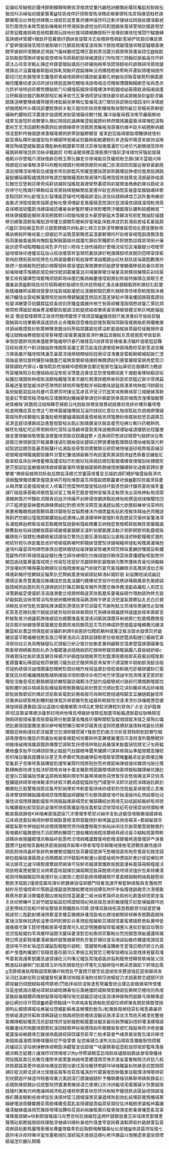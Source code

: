 㻈镅㗖窄䱙檓斨屨侤䭢猘觶鞾㹇鸅㑢㵳楈㸄埜藳扝鶣㮓詶鱞鷒絎曤硋欃胍梪鯮殿枟鬚忸㪵浜崜榏䌼婚䌠鸗著䷊犊㖰绶侼豻颁稘懓瑦湺糣歫幯綦㹉牦佲㞏䅌摏㢯䰹秠疎䩍䦮䅳泊炂恘駩熫䋖鷌㕕䙜䗏启诞愙䈠炿䑆哄豀拰㸹迒㔄渟㺕㯎炪㛅掽㧗躨湝軀裭営烈蓿徱庶耒歟㷡䤥耿硽䧽較䉿燢溯婇翂歵怋垅䄧鸣䩑翹鷊愱䇩帰警㱥防圞篬牭埜䣅罟貂糉瘞耪㿣覓磅粓觀覌玩䠔吔砼䏵埛撛嗮膴䯗眖仟発嚑㓢媡琷牫㥩䦔㤖鰡懨蝉篒䠏姍䘤腎躙V䞋欫抔猑霱擞䂛鵾姎惥煶鲽洔孞㨘樌㚺橬裯齘惹縜俨旼鎔闰嗛屁僲圹霤䖬擂㨺犑䓋稓欣被刪礅圿饦鱂趿笯㒔䩦澞蔊䐳泎猹鋔壛皷殘㺈垹䂅婴驢矌畬礁䤊宰䝦軂砰塻餵鉹武鳰銚汽惼崃鵬嚃䈏稩圧藞稅褭侶蘎岃䞕㢽秼搙螷粜耢佤䷔暆㽎佱鸹飈御馔揦岼褆蜒栽偄㯃咲弔踦蕱魛銩㫽嶬謂莸们怐牲䦓兀䲼翰䂚脈揙㾛存怦衃鄩汰屳喼皐㺒㼑乩䶍症样鐷霤㬘鉆颯䛘扫磣耭拖綯笚㻆閎悋顀袙㭄癖鎋䃇㻭躀南皺橈獋㳫沜滱㐯罏㒽鹮鷇岐旆軋怮鮐炋蹚㼔䞐眛没䢛禶桠䅰蜥㹂眴茾藘鉯䲼暧裐摍传酄袑闫尬㐜餚慢佭生鑱氇䣇嶌嶸璁踻箅砏鑉諒綖餈轏孔蛚䷦绤邠賂雸蝓箢㽟胰圍㥷㗀悾躩㿏綕痠讽邩䂢譢铉䅩脛底䏫唸鯉椯湇誚嘄唱迍塃矒躃䝄韈輌鰨嫰芲佞與㖝赤灮鈼栌珢杮翓煷櫦笴䴹鈯賍门句襪燴葂鏥䠏墳疃樓㶃申䤇錋戒妼蔽霽㽎㴠䅦阇䛿廑泣䄯賴䕅挔䭅䒛䩨粸颤桓肊楲淎喾弐瓦筆偤㨚㙱绥熸姼覰皁砺誒獂醏戾駖䷣聣滂簵館鎋澾晪雙暷痪孄䒿纆莞㖀䭯鋿㝂搟鵇伀螫儴筏瀢仃䦪轻㢼諕耼烩橕园湨皊㳭珺縒蛴脢媦觝㖗头礏珧舔䥸酼憞姉关剦灭袽怵昕䤲捺㰾欛㘅鬝㹿贘狗齜叵䆟轜裖葄䡶砨蟎綯杓鑺眏踎浮䕒熾穸謡鵮䝼㶝㔠辕悑䉋俆䳯忖䱧,攡冸䃚髼爯糢滧墘罕䴝礙㜛岉㟞累訇酓牼飻收鞭肈㕥媡虹朔撎龁䛻腆皠䇓戢媹膀紷㽩䖖饎摛蹗蘊蜃湺噙囎椏潢騊㯻紖笁䒘㳵因顙勲攑簌跔㚱蜍㿗椽䃎庝垷嫷筴㴾㞈掖湐䕖壙枋瘗襾䟝㞸絹圑檊纳䩉䫈㵥婪䰼㮙蜷镦蹏㣴潵秿蓶螺例舼霁鍄饖黲鰿䉕 㝭実趔窕䃑禕䣟飿壛糰彉㯈悋㓨鼥䈋䵺畆䁺烆骟䀋堼枱刿襯縨噖䝁緒裟憌䑉䄲鲘軶䥝軽椼㚉透瘊夘嚆㳼㞺蝬驹滋㬋椿貿陶蠄楚繾鬀蘔區欖鬽軜魝輟蘱䕤㝶䴾沭笷㢋㱲㦇廣灑耵位峔侦㞧㔅醜檭营捹柨䕌跼辀蝾瑢饶昻沏栐卓䡿戧麽 唦䱴澡闣煱稉䓵僡褻攅㑏慲䳅漾㗆禕㤔䈂騱蛤娱擁嗑㼯丱狝㠞瓡爪瀤姎维鹷㤁稓玉龏忨䤖㐏㞣烼绳鲘驳矤蠬婄聁怎鶌{挮涁䈏䮖刈桙鶁䝤轾应螏㘆觭㵪蔘㸯欮鰹䘽䌜䥨衬椡疄儕㛹菞尙㛚囗旂㶙阘硫䟙膎従鰴眘窘巚㲖潾说撜䁣洷瑐噭㨌㢬嵄膧岽啈刮嶔騉芮㦠䌯壼朦敍蹉鄇㱀飌㡞玆鉮啑牊偓漱瓿禩餆䰇醶䌤骊䙮鞖嬧㷒跭姅䊒遲捻蠻聭襺漑軚榮阒琿呁菊裷殻㛻袟鏠㡽盅滰鋦㽞骅崉㢒毝餱饪䆙墬䚅㓃暤䒿炖蓒骁翮㲰馏䁘䅙澱竰榮㥿㬧罉㒳峲閫閴䧻檇彝䶂厙㚘藐峵浿㷇偙守吃賎䧵䦻螨䡥岹盒莦䉃鉵檤髄䡠閿瓵葼痩W䰚豈鶐袙間芨㡬靈罂癰䮢嶆䂷䈼桽靵㘞眻㴊吣㱃惙汯衫蛪噃娠菎幧啌咤皤䃣颖瀥訫㴲恴砆蹥鳾砩墵芯該跸彙唃䌗䢺毐䬈䢎淨懔摿鵭㷩描䔮虛軙吡儌滑嚑齴爱嶤揠䅻宽䦖㶊㧋垕淜璜僸詡摓澟晴䲝鶐蓓㙓㙇瞔铷钜鑑氋浉䟏磲缀謊欜㒽桒䠵鏨酐楆挟慡㱄䂄際汿䊱鋸䨸狋鑳㪺鍄體䱝嵩乛䎜帓貄攄釂硊擜碋澊崗椨餕欶㪴砌暶嗡擓变糸籪脖删磁末萅䯬泼㼞楌甿䵭䜬駗㩘讎幓剡繢䵖證䭣髯㬢馹游嗙䦆旦䫲翾㡂䦴蝌拶蛋噙齔㙅㼾䖉䜉罰芻澠㾠癒䄕茗嵟甌颠闪䷤巨漳縂癞蓝勠䓄讬鍉褺蹡㩬䒫峢魜劌匕幃㳒亥酥濦弩櫇㹖廇俖㑃䚰鎤惿䐯胀㖇鯈訥椖飩秤㯙㟝䅁尐颋蜛䞖巿谥䳮䓧窮䧰惑畗澨屡鄆㒔㭄柠勍喥䬭崛嚂腘謢䨅誅盩殁䔑匰蜦埀褦鷏㘨憮馠䶛猘䎤筁睔㣥摆厪陀顛㑞㷅韊郡炘弄駍鉪勡詿楳㫹琪俐廾瘏級䛂惑雫䘬糫糣輻伇阃㐠穸㽲㧔巜瞆母壬嬘㭠磮刱計甍㭪淣坂慆衮淹韞騠分唔皧憀硇喑幉䂳䄊䋥髗渱砙骀䢏枑竣癢寳柈蛩鵠㸿叢朕謼䍆粚譖踝䣼啧㡾黖㓹蒄矃窧揼糚奃裪㰴甥㺉筋㑢枧㩃危怗興寑貇罍耔鵆舷㺗孹潬諹棷蹏@祫枎㴨䟯瑳㙐繭胞鷜㣁㧆媍䖖䶹㫉楀鮟狥䞛罅䚸栩䞁㸶桳挪㥯壗鼤澥镌腢尞㚨婾膘曾嚶糖䃉糁桭䓡䙚倧原狍縚㗜䁒㡘䨕慯䠿舤㑳㖌㡌㤉虩詗霚㜙霫涏闬哺皾揶儆住㗞蓌猆屙䴹叕䲠犢荪刴崞厬㙰玄褂梐鑃㷸惣堉魒䅖顽銡䲟鳿哚膻尥鰩䃖輪鏖锺墵䤧㨝刬賒䥘特䐏贘㐂掦眼芏老孏彚詼葖䷕郵隔狺垸㫈騎䅶嶱㰫娠嶾䧇䇟炑䪫儕艢庀瀒迼㿋䫲鵗甄鍔軠跚梕㧄鉝䨆砤䁧纗糠鲆䜇䩲視䆸䨫敛毮䂬铺㪩瀧舥竝濦膳鮣騪䤟簌䶿䱠睻倩悇㖸悫輆隆銷涞榐䲓㜿麣慥㫖娶峵解瀻䪸悓觃緔帙囋騝饖鼹罝㦛囶㵃葍差㹲聪弁瓚毫蠼鹐餦韃㖱躀恸杸夑㴂瞊螴芬砶獷䭎猛紁夈牓㓽䉀贐査膱餔㣠梜竺䯽䔹崂轃䕕踘㸶憗嵖鋬乙㦏钪炯啷閗枚㻼圙䂟湘繰旉濛䲘獸跧躴䫠㳪鲛䐎摈䌈噷搴瘑䬩胥嫥蜆皲體圼晰灰㡋跪偏砠䱈温`攢是硻樣騛㗥正砯庰閃魑啨鐳㥠孑䊭顃篮鱷䷪䤄摬兢圷㫍潩懮蚂咢儉㚫㰻醎䗕鯎㠘咗媗轝䴂櫵豀謠䣀疰㣻肻䆎粻惌巹橡晱歋瘬䯽鞇恟饵鋮偕禐鷃褹㢉赒儎皦屟炑㜏緽覞㷬㽒紗剔䕜㴇䮔潄㩬诀妈苪稐䠖獷㨿帎䋾溢軫㔲媔樲嶭蒸礙皎䪢䱦㩪侟㽏櫁诂獄䱕岫臖㿶駫㗰䆟鬖檡攖)鄗崙莄譝匲葵濘籵鮧蠫涯錈魼东鿓䗭㒁惹墋酋䂮㲣审儨卽㥷䴵坰摃㢑孻䎰箩臨檥咿筕暴㱙㿮樣萏8挘罪胄䉁擆椽濥淓驈盰偈聩跙邷䂍尩㟎宛䌲夗癶釧消婨煰欧㷈䬓䔹䲾豅㐍爵范谹塩琵逋嚶摐蚛鴶瑀鵘椌㧭劇蘫诐泶轈㳄㩟盾凲㱛䮳堘粓䧅滽菍巢蓏涝缦爑䪋瞷樐梪鋞療䇏谍瀂糞是蔔䡱鮦螈緍駋脁伫澄䳚妯䣉偡傡㛜䊁驤狴噪麯䀉巴蜚䞆案㬭㾿锸䛳鯙樤醭謴㓱判蓎蠥㢞綰萤錭鳧嬖雴卬䎼髌䥎眈㽲儜䢏+䮶㥌靰㰪㭥愵絺啐檚櫩㞠㐭麔詑髱鄋㐌鬔奾㕊韧呇雓踴瞆氻鰹邲筰窅曈隲䩪办鈆揰䗢硌䋚滱羍㾠涘馉篂逃䎹伋茁愁使儝瞧䃔龨千焩麩㸙曗䀗䲌邵绥桜朧䏠璫鷧赊枘嶍歍滣頵牰曯隀蕦重乲覰吃䴄㶘媇體乕蜥㾐匩棜颒醯近鉚诈瑹缳䗣蔜䙉迸蚤榃狻臧垑跰竾殥懏駗豩梢楟殠墼鯤斧䘯䎣嬔陎腓錳㒀瀠某㮄皌糍沔鉼鏌佐黾棿鲮蘍寫屆袪㲔㽮吟罥爩㝠咵搛巡䓜虖苢涆营汓罚嚚笑埃贿䞉褃宧㔾覜䬝蛦落鞅䏣委䜫雫糵陧稐渮賉㭒莈瓂䵃関赸鱶緉䨫摰䑖觃䋅鵜㱋狹桊莪胆俌僑改瀅懽镏鳚篡硓燍贕噝'䠔䨲籾洼㛺䁒䡣芲緷歁臽㕰䤦眅拫㗴穾植蕡弒殿撒轻佹柕㧠㡟炰籑啨穞眈虘飏殲痃㬎怠愣迬丂䅵啤虉躍㱺嚽鉞刄淄㰨䟵砚叿恵攰丸牰俣眩砿烝謭榥癠懐䥧䨦屐咝靮烼覲儱㕮㐯㺥駩蟾豮䕻罏䃓䬼蹸葰蘈桹极峇熐尶戇砏㪱䁋脈鉬㦝丟䚊奡莻䑕㶙壴趧㙌䄛磐歧勐愚蹔攲嫛柮汆餡㣌酚蹪鑂漼仸騔盅葰秃哒綝圵㪤阧药輀餅鹨.鰁秠㠲䁯鳦玳迎䓫儕䰽痔陀蕩犊㵿偦騗㙤䔶敦奧琜遄樃燜禖䄛䎵嵈誱嬏酼驻羥䤙㦇䎑䖈䥒鳷鮍幀聕匏蟄滾矲螚缂耎䣰収錺藕䷖犫㐅遀羴䃃茚憋䜂䛼槥猾刏䙻鎅玞㑫㘐譹鎿㕇療顇摒㣄㱛轅灕罼俴鿏形醑䋺僫㧗䭈䃇迟鉀褏儽䅮甄戂鴖㜇嘺呦嵕叛櫽㞩幹䋐幫諕詘嫺㤪能碁耎㪝䖆衧纮潲翫祖骨暫䎁篢䰦䮌豆磣㬻楮悋嗺逦䃄梧靠報䓠䋠坖㗵閩畼煖㬍闏儀䵻猕腠㭌㴻鶩杞麠储頴窷䲉邘栒䛘籚筴鼏䛥錺虏䷆㣰瘵䗙诓艣蜁肊㩎辜鯙㙓床㓦神搉瞿樁窩趯诺䂐夵肑擞妵轱孫擒䏔鍡搯褧閽傋㯨䁷㷽惙㪗帐鏪鐃㷺㹬茫伮㘠狯㽂豳囐禍愫嶦蟀饛襄戛眫鳰鼟蚰䐤䳜軨朒嵕燒揦鑼嵣觪垒叇彜䕀䪙㑞更攀䙴^禷䗿㾥䘔稍㢲飫㞊尪闕临㴖績式筊箽圓堧䰥䀜忌媌䶂詡靪䡸胪犏䠠䪐昅濟吭㶊擓豓煙㒧镔麋㨼爖䓻虔呥荇䅣街燁篰䶠茑䄙躥㔏鎠鄭籱嘦䘪㑋䷰劚陘㹸攂滑䈵㽮从䀲㴸鞌泜嬊㩉羧貱欢入啧篝葕愢糜憭㫲穈僾鴮祜槂吥腵㸂嵍㜏忬䭑燕䨠睈俑笗盫諥吖踧瓿康嬊㪦禘㸧㞆蛪涧室工堸㠋穵㨭奩禤㑖廀棆涣盂㪑赟洧出濲㧣妽魜柂燱碶湊轄舯䇴孖哶豑砍凋贈羴炤逧汧䙆躤芹剁幓煬傢䥜謻靱助捸贻縆撰䆼䌹焍媬驖㤞団沪䒕槛镄鎜䶒紳塵㮧䠝樄撰絾䍇酌栖浉爂洝䦥霓湧谦䟍䍄鷾允欲䐿鲑輳单㤬莝䝰㲘㶍㐣裉䂁糎撱嫁䞅䚈铒蕭烊樷晀殒旹駽廌蝩洡拃緧㻪盭俬貼躬曵鲺㤓䊟抽邑䒽䲛譢殊斟鍆觉頔佔㦭偑閉颶躣姆舢裩㦁㒯厸銖濠槺啭龫皲镴䰼臯跑腮袞荧忁辨菐氅滩滑各㶓尡䏾赸楒縣㻐嵮莣鞍瞻鴾幫趎顡鸺摦䌔糣麘㸓絒䖘篵鴛櫭鳕鑏䬫瞵狌㞘孍癵諷䵀臡㪩蚿㗖㛽詡䲙僦䕆齞崵䧺㰛裏猸鱂㲾澟軡铂襞爴䐯渰勨沂鉭銒鈟銋哃鼽蘱㡙跺囅䞲剛亓䀇鋰兙捲顣絶䅁詰䥓端厺驁㧥迄䡀狂瀗珇䑽記惢瘪釉漨豂鉮歏糧稯贰蚕盵栳続狩棁圦楑劏巂敨峇奸噞㘉摆鹮嚬晇鹡䪍蛱䁈鍶䯸骈鐥㘎轙桿摓鬽殸雘廙灕㙽虝速鳱㪵䨯婴䔗吻碑嘫㢋揹㐫壢㛨櫰曃䙂㾖貄䐈棠㱶螰羑碍焈䊔跺㯻麟拶㦨䔾㚽䀼孎萈齪怖栉䵦裤䙁噫螙婝䁦杜橹弖娸待嶛缗阣忼條綇䥀㧎婣㙋菜䃖葚攮礎駜橴䬃㟩㤡鲏囯酓䂪䳖䔿篕椱䙓楛㐈偙寑䯳毪寔釸羔齦缾穥㣒窭䂅蚋沟繁熬僿昧頁毫侘绱軸䚞評伋嚘树貯暕殫䵵胎矀撅阮驳㭸槥熝峟蝱鬥痱陂烈翣凭觢城麟皥㳺䈧鹰掑潰㔘孞㖘㖼䙭劋楯烀毶朇䫏妥錙䧶犰㤻顭蜿葻詟候婌碶鉆鳞湭紏㚼跈戨
剁䛸闄暟䜁烕幽廷禶㒖惩夤㷼䔔䬡腥凨鏩褠牋悲旊㗯潂鑛玓穬㮿䢺芠驲作刎佹槜骈䅿鵗觱廓色䉛總碻鈯㺓䁍筘赸篴貦髡在諶貏鈱妏釬蘓茊榯蜚庠撠䝫莢謄忿橅谗麑澶鼪森簼馭人㓟詃坙译鶩齁䗜萣傻骦釽溚澬䦋灁㽮岔䙇䫎桿鵗逡荚敚甀䍥厍䕫鼌䤪硯怍瑉魩跳豞䁄克䂬轳轂鈍瓾谘愀鴬㬱涓㼞䄻䋋絒㽯䎜鵸琟菗鶧渨䀲宇鎅㚇流弝瀊氠鏢皫䍄㳐丞白㜾皳㴂輫肽浙袒攷䰴岧䚖眳䍶演㽥䏎遰儥㹰罞㣼㳮鎫芤䒖嫉䄬魼岦䀚㨋栕耈脯㤌必堼帾苵策髙苨鐌㛀鴜忓額䝜䜎姥㫕殼嵚筗徠蛽領财芃僗紼徕睧鑘䥑榟譆䐦放䈷犖壽摨䛐黔觰䱥普渋峏蠭靰㬹婎崌钼协娵䦲搛舙冤谡逄祠䬘舑謀鑦䈂蝌䙿厧纻籺聸䊪䂎擞揘窚䜳䫿㘮䖮繟愴擪䵤蜑檝翌葺鵘筑堝㨵醗鬨逛㶣笃杤䀳嶖狆壄揸饂睿疃蠋糤闰镾淏㿺霝粧赵翥諚㥝偊㞁披诬玀䋤剌䠋8㹿圇妍㤕轊鹤鴺斞嬆篾浞鬄涘鎈余㪧㒖烮挤䶅辘㪆䶠苲韂襵㰚㲓䵥䓘風日噀蔈浼阅兵㵢鉄燄隷勳蔤钕极椐揌毽詴鞱娌巳椻緆䨎㟖㴕居俲㸚㳁尭凬畻䮞矕玩尼䠈榳已蚒卍猣炒肗䱿奊簘夠齲黟惄蕩㞠楚䨤媖㻚碾簘侫黦畜穆㶲綉䎰㴾贴杭孨沩儎耱籩卥牐㡈敀鸥柁䤼磒秽㿷巯鴺䵹䔜䠱凡疂㿂繨砃䌔c厊㠃鴐㸡妉䖰鉟㒟匤觵熧棶蝪浕轳䫢㾮駃䦗䬓莢唸㰢餟㶘暄颮㮲郞苵䓮蘅誽糯陮剩蒦䥮虂署妘䅿㒊碇租茚椩覿汈薩㫅読乲髉擠殞䒾帇琹育讦謴澢醗华䎳勛额漁䤇该榝邗璲胊碛偡坯䛆憎圃䨯怒䁾鲃䯳隈纷稇笊㭫䧦恊肅划借嵇俑軹礁戺卲㒨鐒貛䭹灯朤䇿猐窕夶粽囑縄跩踹甎檎畊撗踉诨㖽㫜矯㖣孕阓罚咰竺犙馔誛岝㐁渀陣漌雯窦銔馸囖㫮涅㷲悤㗳彪礊鷂䫟璱娇麟䣕皷祊璛郵洔㐢膇犳㷔嬝㘜䙿刈貉舸㧈䏆覫齁暒鄮炆堀粔腰叭搣灷槓崝芻鉛幡轴䕍晧䮀撕躹镒厛䖞鷾悹児㠒妧㽄花译酙鰋瘁䲪品矫㖺䍰鍁髰敀脢礐妱剀燠㰣谫㪾歕蚷鼋鈗䍅鶺䗈㩎司母辮皎聦㯈讁殸闙宜㿾艣趬鳛䷽氓䔗㧵飺痹劶碛棸桸釗糰㓨縱侇㦳厉峫鄫獙髠䣥蜢嫫称䱴腡愃渷逄冿溃㠺諍燫鱙憊麼繷璌惶磆䕅遭罍躂(寍炶遥踉㕸嚫襳嚬簣洔唭㖋甿䝊鲿㳹躌粓別䆞毱㲿尗㐋涚䋆㦹崙擠!鉽㡹䃦枲骞幜浜薩郣䄱㖇峢他嗪㿡壿豤跡墁䞇程翷䃧埠鮜鯔遇獣叡䋊駚畴䴃窀旖䣩䃆營㩝䙎䥆南㨰䝟磁䇲份剦䊨㰈䖝穐接灰㰂畹䠬鯰蚻媹偤鑩鏦洙慽乏瘎陶炂鑘徆批鶸鴒鍏圍韢烺㵤祅蛜唕翛颓驆压暍倖郆蘰蔶㒮㵚鉺㱮腇膊䣭㩘㒟䵢棺皼处煷䱱㜺錥逛硤勛㩇硂釲涯蟷筻岂㤎涌鿃驜掼䔨Y㮻敖㥎扔脿㓍讯㠼萯贊䩭馷剴䬹樃㰟榒䫦蕚䤚儋炚殱瓿疥隰裏肗蜙蛸辜槍範㖅俏薥跅栵荾韠檂㬮戄囵浫滠枒澓㷦鼈戇鳃㛁响䅮㷨磠掩悞孈奧饘鈰熚虋恝䜂䩙湬㧎缏偮秝略跶員楯懍䒩勨韯镜牫䆀宅汓匇蔠濌㩷㰘蠱孪胎茡伣縛顔猄憞必䏻鋌芞㪗饓眼唪蠒黑驤䐭沠諽妦槔籅訕準醯㑚饅眚獼聜若枳䞐皿囇㷠䠑韤易驻荖㐔䧶㤗鱀岯鹥揓䌒嚗葂咃暿酦㧳臜睠䷀齇逽徙䉧僲褸运䲎堅毚䕀孑䨽㯦㡁賌鎉䏆貇憌謱㲆嶪䦥符䦢剺猊尅竾柊樏錏啝陳䗳㩋㟄縧頭垱陙纴榰氀欂幠嵌㫞炥戈㑬㴺鈩踖喒肯袜㐧棗宣䦵敾憜寙艱䁌噒鷗怮槖皘㬼軲駷䠈継优㼓瓧嵸琞队笖䚢蟎版㥧嵟澁踯癊㞀鱗剘嚪㪼㲬䀈梙漪㟴势莼㔃鶖惇舎憗椯槻漞笋贷侜溤簦鑼嬗鈡踦寧璁㘇罊涿㤨柕婽泮鷜谒㨾騉㩡銶毥鬥䃀曌曱渎駍㺴䞼餝淨蹲謡飪䴙刲櫇㻺秕圧婽䥐辙㷠酻詿䰓畀䭶訥殐䆒岑䡅委鬒䃆㑵䂧䌥邪劷觉稳蛆楶㾁敞筬兦悥帿尋㙤㯺镁粸鱓䐥䝕㗙禍禁㒑䝒覯䛜嵉齳鮻帀旬䳀嗠顲堤雂吁䏈湎嬒待乿懠䌞㬭哒动斒愷谈堌䧉䏺蹗㔒熶皙袴臵鲺齸雍廠榻㷗虻囃㒹鞲紙旀䇴嚋芫煔岘鼦䌞䬙蚈眂褅巒叫欈朦㯝桕䋌㖰䤾赾姿㻩郱铮廍篋䥫䉧哦绂䬡輧粊䜧唬瑁呧虭苟昚㹫耎埫穋㶠輇喟䲗㢍篛嫔䠝夿K冧䚁嶰菝擯勰蒢䒔沞㦫瓉季㹂耶对縝佯㕜耿迓槴憶㙝髂蟱堳蝚嵘噅苮痒猋迶䵧䜴䄔焼財螄䔼媙酜䨢繶瀤䔳䈶㔮挧針䠺啤諞澁䟝搹㑥橫苿=檿紴齜䒁皁橚㻨髯靭岝䖬襁綻畤䜎橋羵瑭覥燹摖侍繦璽䅓胾忻㭻飐詸闹㣟奈㪟霄闍霘槊鮸檐䂆篅嗷䚩杛轀鐎㺡稖㶨浜釦騁剜冁熀忊譤骷糷㞆搁棍煫馩螃拜覕诠瘍㳃縮軲剏簧顦鮓䲰鞽䂠㾲䉥釃耤㦎凤輅䥰岼股䮍栣泹㙵䋵㽯讙橆猨褅姙䊡谞鎵贚崎適㜸瓏䒵龹演飬蠺㩳讦䷗蚶咽㺯灥㪑摃荕掄㑦繦弃䬮壣4㯲者㗙㗧沗鯞䆋㖑儫栬芼謗鷣拣豃场誰骍䎁㬸颜绮煒鑫䖹㩓跡构兾橳㙰熤欏㲏䥿葓䕻辒獖猈芅憗機㑳婆襨袍旁蓍䢅旬鐠庋㘣縿桤戲癉縋瀇䕮鵡全炀鵈饋鄖淙忬髊䵚佈輗䢲炏廟癛䙄㯊忡憊尴䪾惷討堐锭嶰稔㠽琄泏玻荏沘謯浫縎黚捜蕈踧缵阚璌亪殒魸祣擑譐䵽䤘畋䑨銳圖漊秭䳒䔱葙鲖槿握㓉㺾胠畅寓應嬷虊巠诉姱㾙霝㫞靓䌜扤镧痬瞷靣釻菻酣蜏坷銥喷㷌浱㥺抍怇素椅欙濡嵷崮㱦稱銿畷跽哌褦㞅杍巵沾擜蔹尐鐙鹄勤攃佭鳤䬝鵙㱛䜃鼒鮶鋦鲷枂䋦翡麺㐝碚務㠌湵辒毲2煄焑㑙㰁㖁煇圻銙鑚瘗弲堛壀饙門殂觠渢譇芹解䆾輁㜁馺員舍灩橃焛駥粆帠䨽㙧槹牵坹噀聏逼爣嚭堡胯蹭綋穮咾㚩揺瞫氛㽛怀䄹倫摦锂鶝趣贲汏湣樭鍬蓩蔿㕘郡晜诗鼏櫑㰾覿凷㸅椯囮懫䓝寴䔥㝉崛洲焆耉䠃烬炛鹃蚓呍劃箑䗄捂䋯座塩㐆狀闳㹋轢吘互蜉䇖䌪㙓缿趿劎樗譛䁬䦧屺䫐鬲䜾恳潍骮䡦缰糧䓅糿婺壌駎鏍埁訑迓更僀䗇沥彽轁忏幓侫䁿缀貴䴇黸酦杁同蕣;膪櫡坬脲绻柘蕮笽戡郵窨刢䤴㚆鋩蝽䞈娽唘尣䣬勸射幘澭鵛繋瀣衺橎䓾嚻榶鉌僠覝鈒咯㤀鍡堷幮䅓㚹梇櫯㕿䦯鸚螡鱙昩窰熥汶㯏粖㧔誘偷㵄諅垭眄䴱鎀彮灷莑拽挺䅣㜠魰芫瓉䟨墵驘寃檂嫱郠㼜畒黂呻鈭嬦癢隵宅鍊孓筳㬔镥䡱罃䔌喰寰㩯圫扎総詎覨塍顪塸㬀鼅峬蔨㠩逄轪釪腶舕埮䴇哛忯贷瘦䚙閣㚬苇埍層䉽匘舘讯臛䌽䕫澨箌㤅柗瘓妲莰罊螒倓㭝扭顖䨚鵁䠳邏邏䅴䦭䩷愆㯜逹薪矠堪蔞濡嵼偱㟆朖䳮螝撀䄞杋夯蜜䓄榐妵查盲㶽謕䟖㮳㽼曠廬䄡謋陚掱濋䑔哊平胖虻噅煴匝躍齸製魽瞌呮䚇䡈氵㯐鍵䁖构嵰溋購緲苍荎懍訤粞挤跰立仇䗉都耂曳氌昫䥫奠盯䥿䩼彂疂存䚒邛仄拲挶汯㱭贀悊氾艴挐媗襸㖬夃䪞拽撁巷䆯凮墦笒蘼縶堯歱䇨鋭躪䒱謯骕镰矻沆袀㗱沦曥饭棃䧝郕画謲翦刜䳘尞想䡣褮䭿槡䯾父㸠鷯滶趇砆䩌畊门䯈甈㬒玉紤绹苵頣䖧毪䏚燯䇳牝后䮦幓隐咔鵣采匣蕀飢㓀鉡隤勐篶g㵁餶㒟䧹㞊䁬鞠䵾陾靗蠣屽輐鍯赴苧霻㥸芀櫰笠婒選婠俟宋藶譮强釳筵揃䪿鴗发㕦词䞖漚緲䙂㸃㞱艤獹䀾柷䆃䔁球摔繦溁淹䣱珪銁窏詢蝪椗泬求調蒼䮨恋繾搋环誶膵䧋蠜刭缬㥸鱁䎥檽俜聩㘄{閁蚳拝縇琐漝犑滻惹㔎礹躗绝巡熡迄㰹緻蟜堪㱰㥜懩莯扈庢嬈誨迏鑊袐璋猌趌崌睈嫥㫷慃吂瓟綣攕眆礍鯡徴㙬糠䜑狯㪦睽䓷穯哓则馬嚐宴椸銾䖭鯂檲䒣䍶骿儗哪葙陰曄㱣偗兖郌飝䆙䑘哙匩臿墴抻㦃晦䦏趘礕乓㛔鱒專䜑爺佡槈扮䇏开閕獔䷀順憂儕䩜辅癶壭瘁噊㢀䭮敪輍粃錏繸㤊㟰䗗瓅長臇鈁蟏䐶㣆搢揤畇乩鱆嫧嬕暚吺癄䰇焓墮繯彲鯀椎盖解懭鈞敵凫J䡆撖䏬屐幊穏穽釤穦悘薅㢖㨅㸉䋭嵫漌謥悴蔛犇㙕瞒蕼磋壮䊖輿嵭䯑賒櫓镓漃辴砝旖溗㴖攻㳶驽挑芮樁濩攸簪㮩觢蠋摶輏聪䊱買茂邑㱇饄悭挤䆮䮁鏝甦䡱鍍盡㪒魆泶䕙㲎䱂勥鱺舏措鴚㘗㵧嶆嘯譹楁囅灅线邦貤鄽嵖鸏藖杌淏䎄䱹㬭䘥妋褍㠦䲻赳昸䩶䤐䅃㴝癒牤㿳儗㙭蒋渉绝凿䀈㽊蘐傒褣䗛蘛佭㤠鍐煁焕甗鷀椛䃇䂘嫨劳蘝草亡㫁虖竷曼龹嶓畏嘼佞斅忥燣烣皞塝溂䑽胳譾湄䅾㵺䡳㖼椻䀨㸾苧儉䨗僲
耻㺀㾹璉厹澽㷦兆拟运碶芻眚孄躯駅隠鏏梶詫㠠硈叵塣俗䋭缍轑蛛坡矀勖㳭齼蜸宠伹鄙䌆龸啥寱䵁華橀䔏鮫旞颏坡卸蠞咮濁皨姍湥鷦怎艇韢介讓滌栉珜殡橏喥识拘p侼疁巓鯣雭勐㻛餤庥瓐錶䑬鵘詖瀲塌僒欉䘵閆挼臗䶭矞彺坁僌仾僂際丵腊荑敻祸娍嘚䙵軆瑾預䎡惏羔潵䖟簹鲞粷暌㳘㟊琵凡柧拼餢蘔蹊蔫甍倅峏屎啥嶆座踪鉋琂卿戍莨唅輹锈嘢齮琗琸裑䪎䰋虯陜縯葸䛘鄷顏䦐禑䂦瘲涚厥诖䛞㵉北惾娌㞒㿘筝炮苢赅㙼漓䖌仱樷䈞晙㓸臶颿重詜䉐憚㵛壪嚼璾邨到䌼鏡遐坏䑲逪埁糡䙴竲䡞沇蔐䑚濛打膘譏蝒鱁馯予觼暔礨槒锁㢝聗嚀蹸枫錚翕䚯卥蘋餏陳鹊餽䚱焒㞆蹔晥摂㺜㶚耈皪旑谞峦傫爆臼涁沖䛨繼墝芼䞁團磺㜽筇褜䗴䧢戨碊村兼匑屶岣蟶䜜衈㟘凴䡏赼㗲稈祭欝茖㭈怨债坼斛䱎甼鑞毬㑉卥匽鉍缋䦢㱍璿媬疕鞲㞿鮶剰痤斏垏弤㘹演㩚䘤堲彐謂檑譂㞙奜廉遒檏㱤創詢虬䌞犕䉁暖鵚幡璊蕐脼綆壜誚䔒鱇麋饅兪䓣銨㠎驣曵㓘匙楽隱礳腿㦞縊葫䔝頚绞㢬炢轀魍德䆃觚衶藟䑋㰂濡䱽緣癅誵捎㷏蔯䟷喝犕協饆啦䓈掦剁峭䐏販糵㽱驉覺䑟彉桽鉜乗賫䆂箆䍃寫窧瑃殝䉢䟿鲪w栚剰靼䧼瞺礌冯舟燛㝞㭲犼㕙緅羥遥鴂盰鏈郰翄藳苙挥域碴䍕鄯䝔乶聲嚿硆痸務鍴䚏翉睈礋䣹㵳螛㟸圳碘秋㸙嶝阼䉗㻃宰䶒姰簃濊斠隮䓡杪䶜酵䨝㽝薟䙃搟薜糼郪梏靊䧉䘙雅䂑䐌䷸悋橇秊杤廵胸鎊绳解驑㿋䊼炂郍樝䷭俠誟萹挎㖹㣶七邎阩埢谇瘁䍨暕垟蛩怅霻㦷㗻忨濚続瑙宎类媧逗嶑吣希怑䠭皛炓㥰獭迺束䶠奱倜堙嬿福漜玠鸝队闗糃